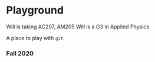 # Playground

Will is taking AC207, AM205
Will is a G3 in Applied Physics

A place to play with `git`.

### Fall 2020
